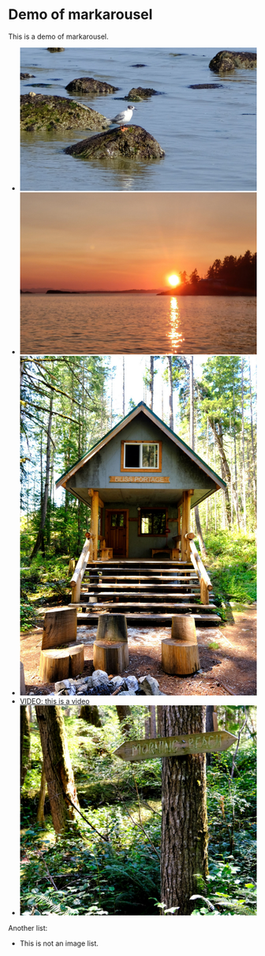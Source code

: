 # Demo of markarousel

This is a demo of markarousel.

- ![This is the first picture](./img/picture-1.png)
- ![This is the second picture](./img/picture-2.png)
- ![](./img/picture-3.png)
- [VIDEO: this is a video](./img/video-1.mp4)
- ![This picture has a very long description. The description is made to be long for whatever reason. It doesn't fit on a single line so it has to be on multiple lines or it won't be so nice. Hey.](./img/picture-4.png)

Another list:

- This is not an image list.

<script  type='text/javascript' src="markarousel.js"></script>
<script>
    markarousel();
</script>

